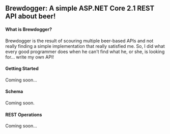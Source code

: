 ## Brewdogger: A simple ASP.NET Core 2.1 REST API about beer!
#### What is Brewdogger?
Brewdogger is the result of scouring multiple beer-based APIs and not really
finding a simple implementation that really satisfied me. So, I did what every
good programmer does when he can't find what he, or she, is looking for... write 
my own API!

#### Getting Started
Coming soon...

#### Schema
Coming soon.

#### REST Operations
Coming soon...

